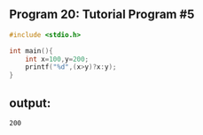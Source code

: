 ## Program 20: Tutorial Program #5
```c
#include <stdio.h>

int main(){
    int x=100,y=200;
    printf("%d",(x>y)?x:y);
}
```
## output:
```
200
```
